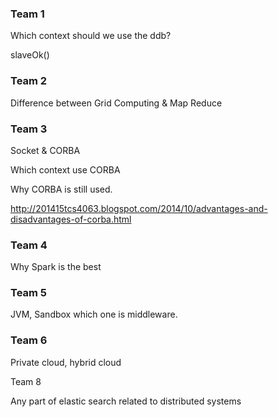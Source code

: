 ### Team 1

Which context should we use the ddb?

slaveOk()



### Team 2

Difference between Grid Computing & Map Reduce



### Team 3

Socket & CORBA

Which context use CORBA 

Why CORBA is still used.

http://201415tcs4063.blogspot.com/2014/10/advantages-and-disadvantages-of-corba.html



### Team 4

Why Spark is the best



### Team 5

JVM, Sandbox which one is middleware.



### Team 6

Private cloud, hybrid cloud



Team 8 

Any part of elastic search related to distributed systems